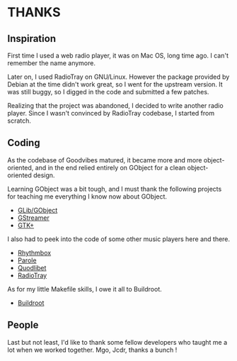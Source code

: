THANKS
======



Inspiration
-----------

First time I used a web radio player, it was on Mac OS, long time ago.
I can't remember the name anymore.

Later on, I used RadioTray on GNU/Linux. However the package provided by Debian
at the time didn't work great, so I went for the upstream version. It was still
buggy, so I digged in the code and submitted a few patches.

Realizing that the project was abandoned, I decided to write another radio player.
Since I wasn't convinced by RadioTray codebase, I started from scratch.



Coding
------

As the codebase of Goodvibes matured, it became more and more object-oriented,
and in the end relied entirely on GObject for a clean object-oriented design.

Learning GObject was a bit tough, and I must thank the following projects for
teaching me everything I know now about GObject.

 - [GLib/GObject](https://developer.gnome.org/glib/)
 - [GStreamer](https://gstreamer.freedesktop.org/)
 - [GTK+](https://www.gtk.org/)

I also had to peek into the code of some other music players here and there.

 - [Rhythmbox](https://wiki.gnome.org/Apps/Rhythmbox)
 - [Parole](http://docs.xfce.org/apps/parole/start)
 - [Quodlibet](https://quodlibet.readthedocs.io/)
 - [RadioTray](http://radiotray.sourceforge.net/)

As for my little Makefile skills, I owe it all to Buildroot.

 - [Buildroot](https://buildroot.org/)



People
------

Last but not least, I'd like to thank some fellow developers who taught me a
lot when we worked together. Mgo, Jcdr, thanks a bunch !


